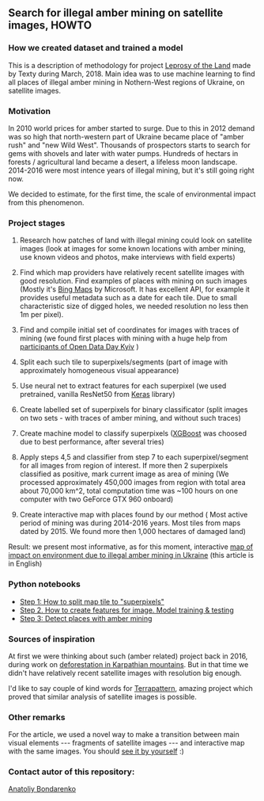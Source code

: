 ## Search for illegal amber mining on satellite images, HOWTO
### How we created dataset and trained a model



This is a description of methodology for project [Leprosy of the Land](http://texty.org.ua/d/2018/amber_eng) made by Texty during March, 2018. Main idea was to use machine learning to find all places of illegal amber mining in Nothern-West regions of Ukraine, on satellite images.


### Motivation

In 2010 world prices for amber started to surge. Due to this in 2012 demand was so high that north-western part of Ukraine became place of "amber rush" and "new Wild West". Thousands of prospectors starts to search for gems with shovels and later with water pumps. Hundreds of hectars in forests / agricultural land became a desert, a lifeless moon landscape. 2014-2016 were most intence years of illegal mining, but it's still going right now. 

We decided to estimate, for the first time, the scale of environmental impact from this phenomenon. 




### Project stages 

1. Research how patches of land with illegal mining could look on satellite images (look at images for some known locations with amber mining, use known videos and photos, make interviews with field experts)

2. Find which map providers have relatively recent satellite images with good resolution. Find examples of places with mining on such images (Mostly it's [Bing Maps](https://www.bing.com/maps?osid=6c00a44b-a9e3-4162-9c6d-6a962b7a717e&cp=50.528222~28.304432&lvl=15&style=h&v=2&sV=2&form=S00027) by Microsoft. It has excellent API, for example it provides useful metadata such as a date for each tile. Due to small characteristic size of digged holes, we needed resolution no less then 1m per pixel). 

3. Find and compile initial set of coordinates for images with traces of mining (we found first places with mining with a huge help from [participants of Open Data Day Kyiv](https://www.facebook.com/media/set/?set=ms.c.eJxFj8ENADEIwzY6FQIB9l~%3BsVCrar2USIm5OppQ7FC6fNAjFBmYxIJhJD71ARaVKhAMMbXDdE~_nQqgE4RlwDXWuY2lzWJ3yh2obmGLbawGvx81i~_jP3YAgZIbYNp1~_gtrNmS6AxyMiLPWokfOYA7Bg~-~-.bps.a.1545667108865793.1073741952.855566061209238&type=1) )

4. Split each such tile to superpixels/segments (part of image with approximately homogeneous visual appearance)

5. Use neural net to extract features for each superpixel (we used pretrained, vanilla ResNet50 from [Keras](https://keras.io/) library)

6. Create labelled set of superpixels for binary classificator (split images on two sets - with traces of amber mining, and without such traces)

7. Create machine model to classify superpixels ([XGBoost](http://dmlc.cs.washington.edu/xgboost.html) was choosed due to best performance, after several tries)

8. Apply steps 4,5 and classifier from step 7 to each superpixel/segment for all images from region of interest. If more then 2 superpixels classified as positive, mark current image as area of mining (We processed approximately 450,000 images from region with total area about 70,000 km^2, total computation time was ~100 hours on one computer with two GeForce GTX 960 onboard)

9. Create interactive map with places found by our method ( Most active period of mining was during 2014-2016 years. Most tiles from maps dated by 2015. We found more then 1,000 hectares of damaged land)


Result: we present most informative, as for this moment, interactive [map of impact on environment due to illegal amber mining in Ukraine](http://texty.org.ua/d/2018/amber_eng) (this article is in English)


### Python notebooks

* [Step 1: How to split map tile to "superpixels"](./model/step1.ipynb)
* [Step 2. How to create features for image. Model training & testing](./model/step2.ipynb)
* [Step 3: Detect places with amber mining](./model/step3.ipynb)



### Sources of inspiration

At first we were thinking about such (amber related) project back in 2016, during work on [deforestation in Karpathian mountains](http://texty.org.ua/d/deforestation/). But in that time we didn't have relatively recent satellite images with  resolution big enough. 

I'd like to say couple of kind words for [Terrapattern](http://www.terrapattern.com/), amazing project which proved that similar analysis of satellite images is possible.


### Other remarks
For the article, we used a novel way to make a transition between main visual elements --- fragments of satellite images --- and interactive map with the same images. You should [see it by yourself](http://texty.org.ua/d/2018/amber_eng) :)


### Contact autor of this repository:

[Anatoliy Bondarenko](https://twitter.com/dvrnd)
